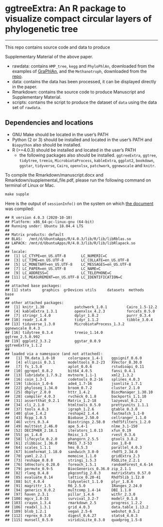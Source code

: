 <!-- README.md is generated from README.Rmd. Please edit that file -->

# ggtreeExtra: An R package to visualize compact circular layers of phylogenetic tree

<!--If you use this work in published research, please cite:
    Shuangbin Xu, , Zehan Dai, Pingfan Guo, Xiaocong Fu, Shanshan Liu, Lang Zhou, Wenli Tang, Tingze Feng, Meijun Chen, Li Zhan and GuangChuang Yu*. ggtreeExtra: An R package to visualize compact circular layers of phylogenetic tree, XXX, XXX, XXX -->

-----

This repo contains source code and data to produce
<!--Manuscript and-->Supplementary Material of the above paper.

  - rawdata: contains `HMP_tree`, `kegg` and `PhyloPhlAn`, downloaded
    from the examples of
    [GraPhlAn](https://github.com/biobakery/graphlan/tree/master/examples),
    and the `Methanotroph`, downloaded from the
    [repo](https://github.com/TheWrightonLab/Methanotroph_rpS3Analyses_SmithWrighton2018).
  - data: contains the data has been processed, it can be displayed
    directly in the paper.
  - Rmarkdown: contains the source code to produce Manuscript and
    Supplementary Material.
  - scripts: contains the script to produce the dataset of `data` using
    the data set of `rawdata`.

## Dependencies and locations

  - GNU Make should be located in the user’s PATH
  - Python (2 or 3) should be installed and located in the user’s PATH
    and `Biopython` also should be installed.
  - R (\>=4.0.3) should be installed and located in the user’s PATH
      - the following packages also should be installed. `ggtreeExtra`,
        `ggtree`, `tidytree`, `treeio`, `MicrobiotaProcess`,
        `kableExtra`, `ggplot2`, `bookdown`, `ggstar`, `tidyverse`,
        `Cairo`, `openxlsx`, `patchwork`, `ggnewscale` and `knitr`.

To compile the Rmarkdown/manuscript.docx and
Rmarkdown/supplemental\_file.pdf, please run the following command on
terminal of Linux or Mac.

<!-- ```r
make manuscript && make supple 
``` -->

``` r
make supple
```

Here is the output of `sessionInfo()` on the system on which [the
document](https://github.com/YuLab-SMU/plotting-tree-with-data-using-ggtreeExtra/blob/master/Rmarkdown/supplementary_file.pdf)
was compiled:

    ## R version 4.0.3 (2020-10-10)
    ## Platform: x86_64-pc-linux-gnu (64-bit)
    ## Running under: Ubuntu 18.04.4 LTS
    ## 
    ## Matrix products: default
    ## BLAS:   /mnt/d/UbuntuApps/R/4.0.3/lib/R/lib/libRblas.so
    ## LAPACK: /mnt/d/UbuntuApps/R/4.0.3/lib/R/lib/libRlapack.so
    ## 
    ## locale:
    ##  [1] LC_CTYPE=en_US.UTF-8       LC_NUMERIC=C              
    ##  [3] LC_TIME=en_US.UTF-8        LC_COLLATE=en_US.UTF-8    
    ##  [5] LC_MONETARY=en_US.UTF-8    LC_MESSAGES=en_US.UTF-8   
    ##  [7] LC_PAPER=en_US.UTF-8       LC_NAME=C                 
    ##  [9] LC_ADDRESS=C               LC_TELEPHONE=C            
    ## [11] LC_MEASUREMENT=en_US.UTF-8 LC_IDENTIFICATION=C       
    ## 
    ## attached base packages:
    ## [1] stats     graphics  grDevices utils     datasets  methods   base     
    ## 
    ## other attached packages:
    ##  [1] knitr_1.30              patchwork_1.0.1         Cairo_1.5-12.2         
    ##  [4] kableExtra_1.3.1        openxlsx_4.2.3          forcats_0.5.0          
    ##  [7] stringr_1.4.0           dplyr_1.0.2             purrr_0.3.4            
    ## [10] readr_1.4.0             tidyr_1.1.2             tibble_3.0.4           
    ## [13] tidyverse_1.3.0         MicrobiotaProcess_1.3.2 ggnewscale_0.4.3       
    ## [16] tidytree_0.3.4          treeio_1.14.0           ggtree_2.5.0.992       
    ## [19] ggplot2_3.3.2           ggstar_0.0.9            ggtreeExtra_1.1.2      
    ## 
    ## loaded via a namespace (and not attached):
    ##   [1] TH.data_1.0-10      colorspace_1.4-1    ggsignif_0.6.0     
    ##   [4] ellipsis_0.3.1      modeltools_0.2-23   XVector_0.30.0     
    ##   [7] fs_1.5.0            aplot_0.0.6         rstudioapi_0.11    
    ##  [10] ggrepel_0.8.2       bit64_4.0.5         fansi_0.4.1        
    ##  [13] lubridate_1.7.9.2   mvtnorm_1.1-1       xml2_1.3.2         
    ##  [16] coin_1.3-1          codetools_0.2-16    splines_4.0.3      
    ##  [19] libcoin_1.0-6       ade4_1.7-16         jsonlite_1.7.1     
    ##  [22] phyloseq_1.34.0     broom_0.7.2         cluster_2.1.0      
    ##  [25] dbplyr_2.0.0        httr_1.4.2          BiocManager_1.30.10
    ##  [28] compiler_4.0.3      rvcheck_0.1.8       backports_1.1.10   
    ##  [31] assertthat_0.2.1    Matrix_1.2-18       lazyeval_0.2.2     
    ##  [34] cli_2.1.0           htmltools_0.5.0     prettyunits_1.1.1  
    ##  [37] tools_4.0.3         igraph_1.2.6        gtable_0.3.0       
    ##  [40] glue_1.4.2          reshape2_1.4.4      fastmatch_1.1-0    
    ##  [43] Rcpp_1.0.5          Biobase_2.50.0      cellranger_1.1.0   
    ##  [46] vctrs_0.3.4         Biostrings_2.58.0   rhdf5filters_1.2.0 
    ##  [49] multtest_2.46.0     ape_5.4-1           nlme_3.1-150       
    ##  [52] DECIPHER_2.18.1     iterators_1.0.13    xfun_0.19          
    ##  [55] ps_1.4.0            Rmisc_1.5           rvest_0.3.6        
    ##  [58] lifecycle_0.2.0     phangorn_2.5.5      gtools_3.8.2       
    ##  [61] zlibbioc_1.36.0     MASS_7.3-53         zoo_1.8-8          
    ##  [64] scales_1.1.1        hms_0.5.3           parallel_4.0.3     
    ##  [67] biomformat_1.18.0   sandwich_3.0-0      rhdf5_2.34.0       
    ##  [70] yaml_2.2.1          memoise_1.1.0       gridExtra_2.3      
    ##  [73] reshape_0.8.8       stringi_1.5.3       RSQLite_2.2.1      
    ##  [76] S4Vectors_0.28.0    foreach_1.5.1       randomForest_4.6-14
    ##  [79] permute_0.9-5       BiocGenerics_0.36.0 zip_2.1.1          
    ##  [82] rlang_0.4.8         pkgconfig_2.0.3     matrixStats_0.57.0 
    ##  [85] evaluate_0.14       lattice_0.20-41     Rhdf5lib_1.12.0    
    ##  [88] bit_4.0.4           tidyselect_1.1.0    plyr_1.8.6         
    ##  [91] magrittr_1.5        R6_2.5.0            IRanges_2.24.0     
    ##  [94] generics_0.0.2      multcomp_1.4-14     DBI_1.1.0          
    ##  [97] haven_2.3.1         pillar_1.4.6        withr_2.3.0        
    ## [100] mgcv_1.8-33         survival_3.2-7      modelr_0.1.8       
    ## [103] crayon_1.3.4        rmarkdown_2.5       progress_1.2.2     
    ## [106] readxl_1.3.1        grid_4.0.3          data.table_1.13.2  
    ## [109] blob_1.2.1          vegan_2.5-6         webshot_0.5.2      
    ## [112] reprex_0.3.0        digest_0.6.27       stats4_4.0.3       
    ## [115] munsell_0.5.0       viridisLite_0.3.0   quadprog_1.5-8
